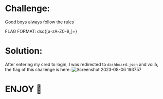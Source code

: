 # Challenge:
Good boys always follow the rules

FLAG FORMAT:
dsc{[a-zA-Z0-9_]+}
# Solution:
After entering my cred to login, I was redirected to `dashboard.json` and voilà, the flag of this challenge is here:
![Screenshot 2023-08-06 193757](https://github.com/Katsumi1012/CTF/assets/108376735/811a0fd1-3b11-4f8a-a747-709f07a20145)

# ENJOY 🤡
